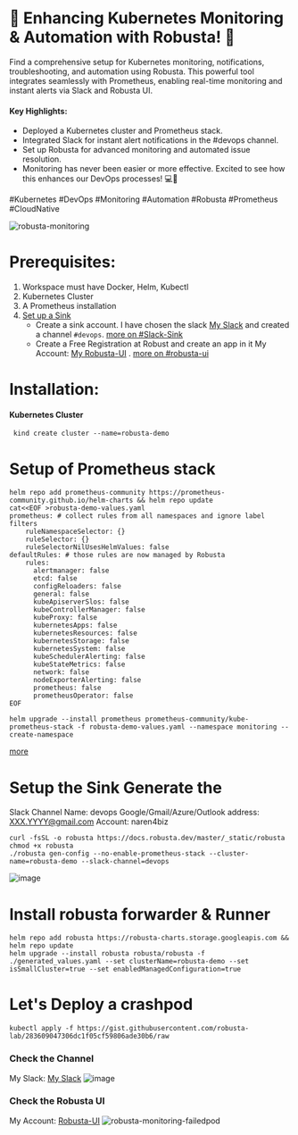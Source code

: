 # 🚀 Enhancing Kubernetes Monitoring & Automation with Robusta! 🚀
Find a comprehensive setup for Kubernetes monitoring, notifications, troubleshooting, and automation using Robusta. This powerful tool integrates seamlessly with Prometheus, enabling real-time monitoring and instant alerts via Slack and Robusta UI.

#### Key Highlights:

- Deployed a Kubernetes cluster and Prometheus stack.
- Integrated Slack for instant alert notifications in the #devops channel.
- Set up Robusta for advanced monitoring and automated issue resolution.
- Monitoring has never been easier or more effective. Excited to see how this enhances our DevOps processes! 💻🔧

#Kubernetes #DevOps #Monitoring #Automation #Robusta #Prometheus #CloudNative

![robusta-monitoring](https://github.com/user-attachments/assets/1c7bd4dc-fa2f-47a7-a80f-8f766030e25b)

# Prerequisites:
  1. Workspace must have Docker, Helm, Kubectl  
  2. Kubernetes Cluster 
  3. A Prometheus installation
  4. [Set up a Sink](https://docs.robusta.dev/master/configuration/sinks/index.html)
     - Create a sink account. I have chosen the slack [My Slack](https://narenorg.slack.com) and created a channel  `#devops`. [more on #Slack-Sink](https://docs.robusta.dev/master/configuration/sinks/slack.html)      
     - Create a Free Registration at Robust and create an app in it My Account: [My Robusta-UI](https://platform.robusta.dev/naren4biz/settings#account) .  [more on #robusta-ui](https://docs.robusta.dev/master/configuration/sinks/RobustaUI.html)
     
# Installation:
#### Kubernetes Cluster
```
 kind create cluster --name=robusta-demo
```
# Setup of Prometheus stack
```
helm repo add prometheus-community https://prometheus-community.github.io/helm-charts && helm repo update
cat<<EOF >robusta-demo-values.yaml
prometheus: # collect rules from all namespaces and ignore label filters
    ruleNamespaceSelector: {}
    ruleSelector: {}
    ruleSelectorNilUsesHelmValues: false
defaultRules: # those rules are now managed by Robusta
    rules:
      alertmanager: false
      etcd: false
      configReloaders: false
      general: false
      kubeApiserverSlos: false
      kubeControllerManager: false
      kubeProxy: false
      kubernetesApps: false
      kubernetesResources: false
      kubernetesStorage: false
      kubernetesSystem: false
      kubeSchedulerAlerting: false
      kubeStateMetrics: false
      network: false
      nodeExporterAlerting: false
      prometheus: false
      prometheusOperator: false
EOF

helm upgrade --install prometheus prometheus-community/kube-prometheus-stack -f robusta-demo-values.yaml --namespace monitoring --create-namespace     

```
[more](https://naren4b.github.io/nks/docs/prometheus_pushgateway.html#installing-prometheus--prometheus-operator)

# Setup the Sink Generate the 
Slack Channel Name: devops 
Google/Gmail/Azure/Outlook address: XXX.YYYY@gmail.com
Account: naren4biz

``` 
curl -fsSL -o robusta https://docs.robusta.dev/master/_static/robusta
chmod +x robusta
./robusta gen-config --no-enable-prometheus-stack --cluster-name=robusta-demo --slack-channel=devops
```
![image](https://github.com/user-attachments/assets/1181a823-69ca-4332-b6f7-2812e93f28b1)



# Install robusta forwarder & Runner  
```
helm repo add robusta https://robusta-charts.storage.googleapis.com && helm repo update
helm upgrade --install robusta robusta/robusta -f ./generated_values.yaml --set clusterName=robusta-demo --set isSmallCluster=true --set enabledManagedConfiguration=true 
```
# Let's Deploy a crashpod 
```
kubectl apply -f https://gist.githubusercontent.com/robusta-lab/283609047306dc1f05cf59806ade30b6/raw
```
### Check the Channel 
My Slack: [My Slack](https://narenorg.slack.com/archives/CP2PBCJ9J/p1723299440028189)
![image](https://github.com/user-attachments/assets/a88d5fa7-21b5-4d33-a615-9033af64fe68)

### Check the Robusta UI
My Account: [Robusta-UI](https://platform.robusta.dev/naren4biz/apps?isGrouped=false&statusSort=%22asc%22&page=1)
![robusta-monitoring-failedpod](https://github.com/user-attachments/assets/e0671ed3-ec76-4712-be50-241b848c81c1)


  
